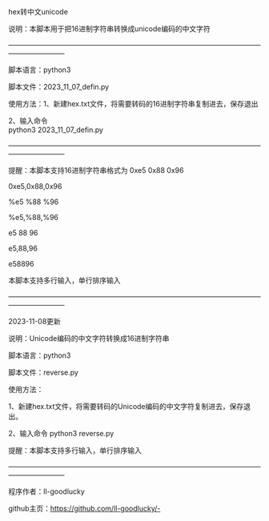 

hex转中文unicode


说明：本脚本用于把16进制字符串转换成unicode编码的中文字符

————————————————————————————————————————————

脚本语言：python3

脚本文件：2023_11_07_defin.py

使用方法：1、新建hex.txt文件，将需要转码的16进制字符串复制进去，保存退出

2、输入命令      
       python3 2023_11_07_defin.py
                

————————————————————————————————————————————

提醒：本脚本支持16进制字符串格式为
0xe5 0x88 0x96
         
0xe5,0x88,0x96
         
%e5 %88 %96
         
%e5,%88,%96
         
e5 88 96
         
e5,88,96
         
e58896

本脚本支持多行输入，单行排序输入

————————————————————————————————————————————

2023-11-08更新

说明：Unicode编码的中文字符转换成16进制字符串

脚本语言：python3

脚本文件：reverse.py

使用方法：

1、新建hex.txt文件，将需要转码的Unicode编码的中文字符复制进去，保存退出。

2、输入命令 
       python3 reverse.py

提醒：本脚本支持多行输入，单行排序输入

————————————————————————————————————————————

程序作者：ll-goodlucky

github主页：https://github.com/ll-goodlucky/-
